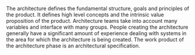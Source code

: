 
The architecture defines the fundamental structure, goals and principles of the product. It defines high level concepts and the intrinsic value proposition of the product. Architecture teams take into account many variables and interface with many groups. People creating the architecture generally have a significant amount of experience dealing with systems in the area for which the architecture is being created. The work product of the architecture phase is an architectural specification.


